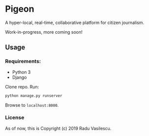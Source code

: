 # Pigeon

A hyper-local, real-time, collaborative platform for citizen journalism.

Work-in-progress, more coming soon!

## Usage

### Requirements:

- Python 3
- Django

Clone repo. Run:

```bash
python manage.py runserver
```

Browse to `localhost:8000`.

### License

As of now, this is Copyright (c) 2019 Radu Vasilescu.


